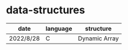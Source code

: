# data-structures
| date      | language | structure     |
| --------- | -------- | ------------- |
| 2022/8/28 | C        | Dynamic Array |

